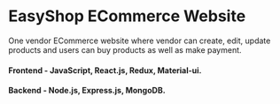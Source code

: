 # EasyShop ECommerce Website
One vendor ECommerce website where vendor can create, edit, update products and users can buy products as well as make payment. 
#### Frontend - JavaScript, React.js, Redux, Material-ui. 
#### Backend - Node.js, Express.js, MongoDB.
